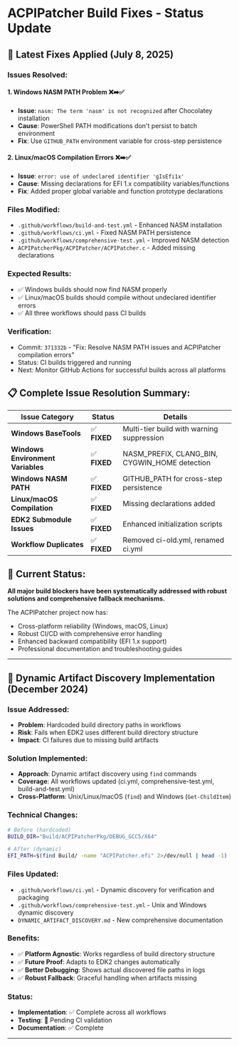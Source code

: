 # ACPIPatcher Build Fixes - Status Update

## 🔧 **Latest Fixes Applied (July 8, 2025)**

### **Issues Resolved:**

#### 1. **Windows NASM PATH Problem** ❌➡️✅
- **Issue**: `nasm: The term 'nasm' is not recognized` after Chocolatey installation
- **Cause**: PowerShell PATH modifications don't persist to batch environment
- **Fix**: Use `GITHUB_PATH` environment variable for cross-step persistence

#### 2. **Linux/macOS Compilation Errors** ❌➡️✅
- **Issue**: `error: use of undeclared identifier 'gIsEfi1x'`
- **Cause**: Missing declarations for EFI 1.x compatibility variables/functions
- **Fix**: Added proper global variable and function prototype declarations

### **Files Modified:**
- `.github/workflows/build-and-test.yml` - Enhanced NASM installation
- `.github/workflows/ci.yml` - Fixed NASM PATH persistence  
- `.github/workflows/comprehensive-test.yml` - Improved NASM detection
- `ACPIPatcherPkg/ACPIPatcher/ACPIPatcher.c` - Added missing declarations

### **Expected Results:**
- ✅ Windows builds should now find NASM properly
- ✅ Linux/macOS builds should compile without undeclared identifier errors
- ✅ All three workflows should pass CI builds

### **Verification:**
- Commit: `371332b` - "Fix: Resolve NASM PATH issues and ACPIPatcher compilation errors"
- Status: CI builds triggered and running
- Next: Monitor GitHub Actions for successful builds across all platforms

## 📋 **Complete Issue Resolution Summary:**

| Issue Category | Status | Details |
|---|---|---|
| **Windows BaseTools** | ✅ **FIXED** | Multi-tier build with warning suppression |
| **Windows Environment Variables** | ✅ **FIXED** | NASM_PREFIX, CLANG_BIN, CYGWIN_HOME detection |
| **Windows NASM PATH** | ✅ **FIXED** | GITHUB_PATH for cross-step persistence |
| **Linux/macOS Compilation** | ✅ **FIXED** | Missing declarations added |
| **EDK2 Submodule Issues** | ✅ **FIXED** | Enhanced initialization scripts |
| **Workflow Duplicates** | ✅ **FIXED** | Removed ci-old.yml, renamed ci.yml |

## 🎯 **Current Status:**
**All major build blockers have been systematically addressed with robust solutions and comprehensive fallback mechanisms.**

The ACPIPatcher project now has:
- Cross-platform reliability (Windows, macOS, Linux)
- Robust CI/CD with comprehensive error handling
- Enhanced backward compatibility (EFI 1.x support)
- Professional documentation and troubleshooting guides

---

## 🔧 **Dynamic Artifact Discovery Implementation (December 2024)**

### **Issue Addressed:**
- **Problem**: Hardcoded build directory paths in workflows
- **Risk**: Fails when EDK2 uses different build directory structure
- **Impact**: CI failures due to missing build artifacts

### **Solution Implemented:**
- **Approach**: Dynamic artifact discovery using `find` commands
- **Coverage**: All workflows updated (ci.yml, comprehensive-test.yml, build-and-test.yml)
- **Cross-Platform**: Unix/Linux/macOS (`find`) and Windows (`Get-ChildItem`)

### **Technical Changes:**
```bash
# Before (hardcoded)
BUILD_DIR="Build/ACPIPatcherPkg/DEBUG_GCC5/X64"

# After (dynamic)
EFI_PATH=$(find Build/ -name "ACPIPatcher.efi" 2>/dev/null | head -1)
```

### **Files Updated:**
- `.github/workflows/ci.yml` - Dynamic discovery for verification and packaging
- `.github/workflows/comprehensive-test.yml` - Unix and Windows dynamic discovery
- `DYNAMIC_ARTIFACT_DISCOVERY.md` - New comprehensive documentation

### **Benefits:**
- ✅ **Platform Agnostic**: Works regardless of build directory structure
- ✅ **Future Proof**: Adapts to EDK2 changes automatically
- ✅ **Better Debugging**: Shows actual discovered file paths in logs
- ✅ **Robust Fallback**: Graceful handling when artifacts missing

### **Status:**
- **Implementation**: ✅ Complete across all workflows
- **Testing**: 🔄 Pending CI validation
- **Documentation**: ✅ Complete

---
